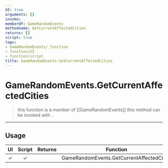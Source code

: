 ```yaml
---
UI: true
arguments: []
invoke: .
memberOf: GameRandomEvents
methodname: GetCurrentAffectedCities
returns: []
script: true
tags:
- GameRandomEvents/_function
- function/UI
- function/script
title: GameRandomEvents.GetCurrentAffectedCities
---
```

# GameRandomEvents.GetCurrentAffectedCities
> this function is a member of [[GameRandomEvents]]
> this method can be invoked with `.`
-----
## Usage
|  UI | Script | Returns | Function | Arguments |
|:---:|:------:|-------:|:--------:|:---------|
|✓|✓||GameRandomEvents.GetCurrentAffectedCities||
